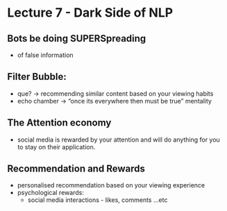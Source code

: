 # Lecture 7 - Dark Side of NLP

## Bots be doing SUPERSpreading

- of false information

## **Filter Bubble:**

- que? → recommending similar content based on your viewing habits
- echo chamber → “once its everywhere then must be true” mentality

## The Attention economy

- social media is rewarded by your attention and will do anything for you to stay on their application.

## Recommendation and Rewards

- personalised recommendation based on your viewing experience
- psychological rewards:
    - social media interactions - likes, comments …etc